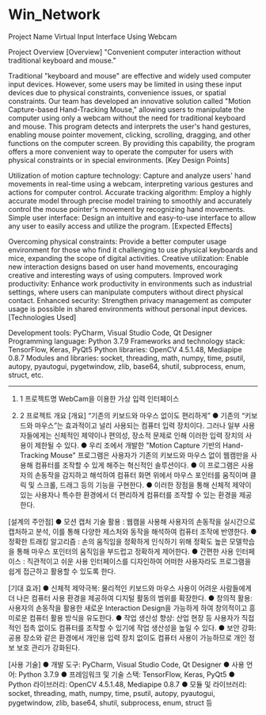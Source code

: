 # Win_Network

Project Name
Virtual Input Interface Using Webcam

Project Overview
[Overview]
"Convenient computer interaction without traditional keyboard and mouse."

Traditional "keyboard and mouse" are effective and widely used computer input devices. However, some users may be limited in using these input devices due to physical constraints, convenience issues, or spatial constraints.
Our team has developed an innovative solution called "Motion Capture-based Hand-Tracking Mouse," allowing users to manipulate the computer using only a webcam without the need for traditional keyboard and mouse.
This program detects and interprets the user's hand gestures, enabling mouse pointer movement, clicking, scrolling, dragging, and other functions on the computer screen.
By providing this capability, the program offers a more convenient way to operate the computer for users with physical constraints or in special environments.
[Key Design Points]

Utilization of motion capture technology: Capture and analyze users' hand movements in real-time using a webcam, interpreting various gestures and actions for computer control.
Accurate tracking algorithm: Employ a highly accurate model through precise model training to smoothly and accurately control the mouse pointer's movement by recognizing hand movements.
Simple user interface: Design an intuitive and easy-to-use interface to allow any user to easily access and utilize the program.
[Expected Effects]

Overcoming physical constraints: Provide a better computer usage environment for those who find it challenging to use physical keyboards and mice, expanding the scope of digital activities.
Creative utilization: Enable new interaction designs based on user hand movements, encouraging creative and interesting ways of using computers.
Improved work productivity: Enhance work productivity in environments such as industrial settings, where users can manipulate computers without direct physical contact.
Enhanced security: Strengthen privacy management as computer usage is possible in shared environments without personal input devices.
[Technologies Used]

Development tools: PyCharm, Visual Studio Code, Qt Designer
Programming language: Python 3.7.9
Frameworks and technology stack: TensorFlow, Keras, PyQt5
Python libraries: OpenCV 4.5.1.48, Mediapipe 0.8.7
Modules and libraries: socket, threading, math, numpy, time, psutil, autopy, pyautogui, pygetwindow, zlib, base64, shutil, subprocess, enum, struct, etc.

------------------------------------
1. 1 프로젝트명
      WebCam을 이용한 가상 입력 인터페이스

1. 2 프로젝트 개요 
[개요]
   “기존의 키보드와 마우스 없이도 편리하게”
● 기존의 “키보드와 마우스”는 효과적이고 널리 사용되는 컴퓨터 입력 장치이다. 그러나 일부 사용자들에게는 신체적인 제약이나 편의성, 장소적 문제로 인해 이러한 입력 장치의 사용이 제한될 수 있다. 
● 우리 조에서 개발한 "Motion Capture 기반의 Hand-Tracking Mouse" 프로그램은 사용자가 기존의 키보드와 마우스 없이 웹캠만을 사용해 컴퓨터를 조작할 수 있게 해주는 혁신적인 솔루션이다.
● 이 프로그램은 사용자의 손동작을 감지하고 해석하여 컴퓨터 화면 위에서 마우스 포인터를 움직이며 클릭 및 스크롤, 드래그 등의 기능을 구현한다.
● 이러한 장점을 통해 신체적 제약이 있는 사용자나 특수한 환경에서 더 편리하게 컴퓨터를 조작할 수 있는 환경을 제공한다.

[설계의 주안점]
● 모션 캡처 기술 활용 : 웹캠을 사용해 사용자의 손동작을 실시간으로 캡처하고 분석, 이를 통해 다양한 제스처와 동작을 해석하여 컴퓨터 조작에 반영한다.
● 정확한 트래킹 알고리즘 : 손의 움직임을 정확하게 인식하기 위해 정확도 높은 모델학습을 통해 마우스 포인터의 움직임을 부드럽고 정확하게 제어한다. 
● 간편한 사용 인터페이스 : 직관적이고 쉬운 사용 인터페이스를 디자인하여 어떠한 사용자라도 프로그램을 쉽게 접근하고 활용할 수 있도록 한다.

[기대 효과]
● 신체적 제약극복: 물리적인 키보드와 마우스 사용이 어려운 사람들에게 더 나은 컴퓨터 사용 환경을 제공하여 디지털 활동의 범위를 확장한다.
● 창의적 활용: 사용자의 손동작을 활용한 새로운 Interaction Design을 가능하게 하여 창의적이고 흥미로운 컴퓨터 활용 방식을 유도한다.
● 작업 생산성 향상: 산업 현장 등 사용자가 직접적인 접촉 없이도 컴퓨터를 조작할 수 있기에 작업 생산성을 높일 수 있다. 
● 보안 강화: 공용 장소와 같은 환경에서 개인용 입력 장치 없이도 컴퓨터 사용이 가능하므로 개인 정보 보호 관리가 강화된다.

[사용 기술]
● 개발 도구: PyCharm, Visual Studio Code, Qt Designer
● 사용 언어: Python 3.7.9 
● 프레임워크 및 기술 스택: TensorFlow, Keras, PyQt5
● Python 라이브러리: OpenCV 4.5.1.48, Mediapipe 0.8.7 
● 모듈 및 라이브러리: socket, threading, math, numpy, time, psutil, autopy, pyautogui, pygetwindow, zlib, base64, shutil, subprocess, enum, struct 등

